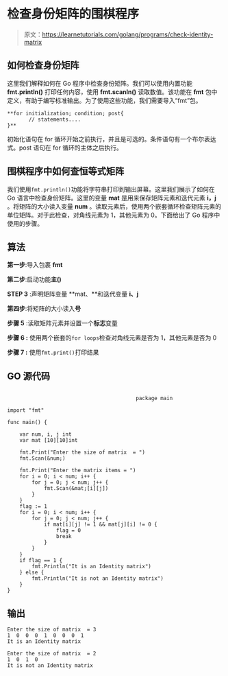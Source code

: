 # 检查身份矩阵的围棋程序

> 原文：<https://learnetutorials.com/golang/programs/check-identity-matrix>

## 如何检查身份矩阵

这里我们解释如何在 Go 程序中检查身份矩阵。我们可以使用内置功能 **fmt.println()** 打印任何内容，使用 **fmt.scanln()** 读取数值。该功能在 **fmt** 包中定义，有助于编写标准输出。为了使用这些功能，我们需要导入“fmt”包。

```
**for initialization; condition; post{
       // statements....
}** 

```

初始化语句在 for 循环开始之前执行，并且是可选的。条件语句有一个布尔表达式。post 语句在 for 循环的主体之后执行。

## 围棋程序中如何查恒等式矩阵

我们使用`fmt.println()`功能将字符串打印到输出屏幕。这里我们展示了如何在 Go 语言中检查身份矩阵。这里的变量 **mat** 是用来保存矩阵元素和迭代元素 **i，j** 。将矩阵的大小读入变量 **num** 。读取元素后，使用两个嵌套循环检查矩阵元素的单位矩阵。对于此检查，对角线元素为 1，其他元素为 0。下面给出了 Go 程序中使用的步骤。

## 算法

**第一步**:导入包裹 **fmt**

**第二步**:启动功能**主()**

**STEP 3** :声明矩阵变量 **mat、**和迭代变量 **i、j**

**第四步**:将矩阵的大小读入**号**

**步骤 5** :读取矩阵元素并设置一个**标志**变量

****步骤 6** :** 使用两个嵌套的`for loops`检查对角线元素是否为 1，其他元素是否为 0

****步骤 7** :** 使用`fmt.print()`打印结果

## GO 源代码

```

                                          package main

import "fmt"

func main() {

    var num, i, j int
    var mat [10][10]int

    fmt.Print("Enter the size of matrix  = ")
    fmt.Scan(&num;)

    fmt.Print("Enter the matrix items = ")
    for i = 0; i < num; i++ {
        for j = 0; j < num; j++ {
            fmt.Scan(&mat;[i][j])
        }
    }
    flag := 1
    for i = 0; i < num; i++ {
        for j = 0; j < num; j++ {
            if mat[i][j] != 1 && mat[j][i] != 0 {
                flag = 0
                break
            }
        }
    }
    if flag == 1 {
        fmt.Println("It is an Identity matrix")
    } else {
        fmt.Println("It is not an Identity matrix")
    }
}

```

## 输出

```
Enter the size of matrix  = 3
1  0  0  0  1  0  0  0  1
It is an Identity matrix

Enter the size of matrix  = 2
1  0  1  0  
It is not an Identity matrix
```